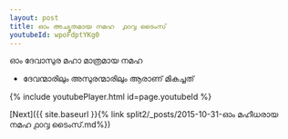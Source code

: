 ```yaml
---
layout: post
title: ഓം അച്യുതമായ നമഹ  ൧൦൮ ടൈംസ്
youtubeId: wpoFdptYKg0
---
```

 
 
 ഓം ദേവാസുര മഹാ മാത്രമായ നമഹ 
 
 -  ദേവന്മാരിലും അസുരന്മാരിലും ആരാണ് മികച്ചത് 
 
  
 
  
 
 
 
 
 
 


{% include youtubePlayer.html id=page.youtubeId %}
 
[Next]({{ site.baseurl }}{% link  split2/_posts/2015-10-31-ഓം മഹീധരായ നമഹ  ൧൦൮ ടൈംസ്.md%})
 
